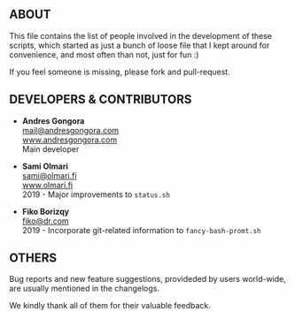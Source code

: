 <!--------------------------------------+-------------------------------------->
##                                    ABOUT
<!--------------------------------------+-------------------------------------->

This file contains the list of people involved in the development of these
scripts, which started as just a bunch of loose file that I kept around
for convenience, and most often than not, just for fun :)

If you feel someone is missing, please fork and pull-request.
<!-- The following list is roughly sorted in reverse cronological order. -->





<!--------------------------------------+-------------------------------------->
##                          DEVELOPERS & CONTRIBUTORS
<!--------------------------------------+-------------------------------------->

*	**Andres Gongora**  
	<mail@andresgongora.com>  
	www.andresgongora.com  
	Main developer

	
*	**Sami Olmari**	 
	<sami@olmari.fi>  
	www.olmari.fi  
	2019 - Major improvements to `status.sh`

	
*	**Fiko Borizqy**  
	<fiko@dr.com>  
	2019 - Incorporate git-related information to `fancy-bash-promt.sh`




<!--------------------------------------+-------------------------------------->
##                                    OTHERS
<!--------------------------------------+-------------------------------------->

Bug reports and new feature suggestions, provideded by users world-wide,
are usually mentioned in the changelogs.

We kindly thank all of them for their valuable feedback.

